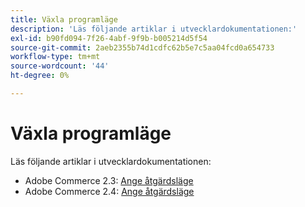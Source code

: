 ```yaml
---
title: Växla programläge
description: 'Läs följande artiklar i utvecklardokumentationen:'
exl-id: b90fd094-7f26-4abf-9f9b-b005214d5f54
source-git-commit: 2aeb2355b74d1cdfc62b5e7c5aa04fcd0a654733
workflow-type: tm+mt
source-wordcount: '44'
ht-degree: 0%

---
```


# Växla programläge

Läs följande artiklar i utvecklardokumentationen:

* Adobe Commerce 2.3: [Ange åtgärdsläge](https://experienceleague.adobe.com/en/docs/commerce-operations/configuration-guide/cli/set-mode)
* Adobe Commerce 2.4: [Ange åtgärdsläge](https://experienceleague.adobe.com/en/docs/commerce-operations/configuration-guide/cli/set-mode)
